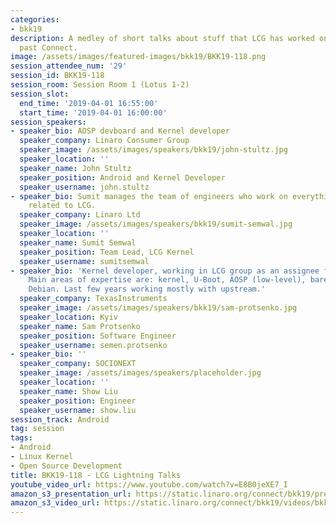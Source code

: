 ```yaml
---
categories:
- bkk19
description: A medley of short talks about stuff that LCG has worked on since the
  past Connect.
image: /assets/images/featured-images/bkk19/BKK19-118.png
session_attendee_num: '29'
session_id: BKK19-118
session_room: Session Room 1 (Lotus 1-2)
session_slot:
  end_time: '2019-04-01 16:55:00'
  start_time: '2019-04-01 16:00:00'
session_speakers:
- speaker_bio: AOSP devboard and Kernel developer
  speaker_company: Linaro Consumer Group
  speaker_image: /assets/images/speakers/bkk19/john-stultz.jpg
  speaker_location: ''
  speaker_name: John Stultz
  speaker_position: Android and Kernel Developer
  speaker_username: john.stultz
- speaker_bio: Sumit manages the team of engineers who work on everything Linux kernel
    related to LCG.
  speaker_company: Linaro Ltd
  speaker_image: /assets/images/speakers/bkk19/sumit-semwal.jpg
  speaker_location: ''
  speaker_name: Sumit Semwal
  speaker_position: Team Lead, LCG Kernel
  speaker_username: sumitsemwal
- speaker_bio: 'Kernel developer, working in LCG group as an assignee from TexasInstruments.
    Main areas of expertise are: kernel, U-Boot, AOSP (low-level), bare-metal firmwares,
    Debian. Last few years working mostly with upstream.'
  speaker_company: TexasInstruments
  speaker_image: /assets/images/speakers/bkk19/sam-protsenko.jpg
  speaker_location: Kyiv
  speaker_name: Sam Protsenko
  speaker_position: Software Engineer
  speaker_username: semen.protsenko
- speaker_bio: ''
  speaker_company: SOCIONEXT
  speaker_image: /assets/images/speakers/placeholder.jpg
  speaker_location: ''
  speaker_name: Show Liu
  speaker_position: Engineer
  speaker_username: show.liu
session_track: Android
tag: session
tags:
- Android
- Linux Kernel
- Open Source Development
title: BKK19-118 - LCG Lightning Talks
youtube_video_url: https://www.youtube.com/watch?v=E8B0jeXE7_I
amazon_s3_presentation_url: https://static.linaro.org/connect/bkk19/presentations/bkk19-118.pdf
amazon_s3_video_url: https://static.linaro.org/connect/bkk19/videos/bkk19-118.mp4
---
```

